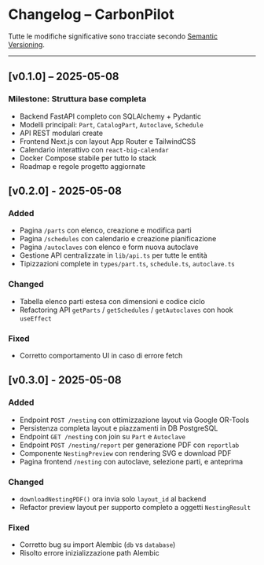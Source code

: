 # Changelog – CarbonPilot

Tutte le modifiche significative sono tracciate secondo [Semantic Versioning](https://semver.org/).

---

## [v0.1.0] – 2025-05-08
### Milestone: Struttura base completa
- Backend FastAPI completo con SQLAlchemy + Pydantic
- Modelli principali: `Part`, `CatalogPart`, `Autoclave`, `Schedule`
- API REST modulari create
- Frontend Next.js con layout App Router e TailwindCSS
- Calendario interattivo con `react-big-calendar`
- Docker Compose stabile per tutto lo stack
- Roadmap e regole progetto aggiornate

## [v0.2.0] - 2025-05-08

### Added
- Pagina `/parts` con elenco, creazione e modifica parti
- Pagina `/schedules` con calendario e creazione pianificazione
- Pagina `/autoclaves` con elenco e form nuova autoclave
- Gestione API centralizzate in `lib/api.ts` per tutte le entità
- Tipizzazioni complete in `types/part.ts`, `schedule.ts`, `autoclave.ts`

### Changed
- Tabella elenco parti estesa con dimensioni e codice ciclo
- Refactoring API `getParts` / `getSchedules` / `getAutoclaves` con hook `useEffect`

### Fixed
- Corretto comportamento UI in caso di errore fetch


## [v0.3.0] - 2025-05-08

### Added
- Endpoint `POST /nesting` con ottimizzazione layout via Google OR-Tools
- Persistenza completa layout e piazzamenti in DB PostgreSQL
- Endpoint `GET /nesting` con join su `Part` e `Autoclave`
- Endpoint `POST /nesting/report` per generazione PDF con `reportlab`
- Componente `NestingPreview` con rendering SVG e download PDF
- Pagina frontend `/nesting` con autoclave, selezione parti, e anteprima

### Changed
- `downloadNestingPDF()` ora invia solo `layout_id` al backend
- Refactor preview layout per supporto completo a oggetti `NestingResult`

### Fixed
- Corretto bug su import Alembic (`db` vs `database`)
- Risolto errore inizializzazione path Alembic
